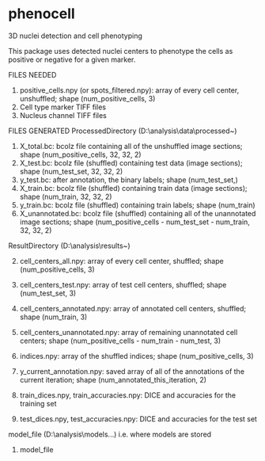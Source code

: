 # phenocell
3D nuclei detection and cell phenotyping 

This package uses detected nuclei centers to phenotype the cells as positive or negative for a given marker. 

FILES NEEDED
1. positive_cells.npy (or spots_filtered.npy): array of every cell center, unshuffled; shape (num_positive_cells, 3)
2. Cell type marker TIFF files 
3. Nucleus channel TIFF files

FILES GENERATED
ProcessedDirectory (D:\analysis\data\processed\~)
1. X_total.bc: bcolz file containing all of the unshuffled image sections; shape (num_positive_cells, 32, 32, 2)
2. X_test.bc: bcolz file (shuffled) containing test data (image sections); shape (num_test_set, 32, 32, 2)
3. y_test.bc: after annotation, the binary labels; shape (num_test_set,)
4. X_train.bc: bcolz file (shuffled) containing train data (image sections); shape (num_train, 32, 32, 2)
5. y_train.bc: bcolz file (shuffled) containing train labels; shape (num_train) 
6. X_unannotated.bc: bcolz file (shuffled) containing all of the unannotated image sections; shape (num_positive_cells - num_test_set - num_train, 32, 32, 2)

ResultDirectory (D:\analysis\results\~)

2. cell_centers_all.npy: array of every cell center, shuffled;  shape (num_positive_cells, 3)
3. cell_centers_test.npy: array of test cell centers, shuffled; shape (num_test_set, 3)
4. cell_centers_annotated.npy: array of annotated cell centers, shuffled; shape (num_train, 3)

5. cell_centers_unannotated.npy: array of remaining unannotated cell centers; shape (num_positive_cells - num_train - num_test, 3)

6. indices.npy: array of the shuffled indices; shape (num_positive_cells, 3)

7. y_current_annotation.npy: saved array of all of the annotations of the current iteration; shape (num_annotated_this_iteration, 2)

8. train_dices.npy, train_accuracies.npy: DICE and  accuracies for the training set 

9. test_dices.npy, test_accuracies.npy: DICE and accuracies for the test set


model_file (D:\analysis\models\...) i.e. where models are stored 
1. model_file 

